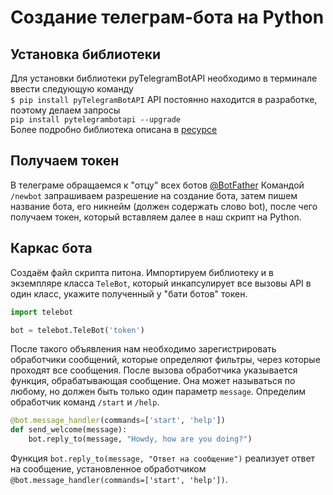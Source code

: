 # Создание телеграм-бота на Python
## Установка библиотеки
Для установки библиотеки pyTelegramBotAPI необходимо в терминале ввести следующую команду  
`$ pip install pyTelegramBotAPI`
API постоянно находится в разработке, поэтому делаем запросы  
`pip install pytelegrambotapi --upgrade`  
Более подробно библиотека описана в [ресурсе](https://github.com/eternnoir/pyTelegramBotAPI)
## Получаем токен
В телеграме обращаемся к "отцу" всех ботов [@BotFather](https://core.telegram.org/bots#botfather)
Командой `/newbot` запрашиваем разрешение на создание бота, затем пишем название бота, его никнейм (должен содержать слово bot), после чего получаем токен, который вставляем далее в наш скрипт на Python.  
## Каркас бота
Создаём файл скрипта питона. Импортируем библиотеку и в экземпляре класса `TeleBot`, который инкапсулирует все вызовы API в один класс, укажите полученный у "бати ботов" токен.
```python
import telebot

bot = telebot.TeleBot('token')
```
После такого объявления нам необходимо зарегистрировать обработчики сообщений, которые определяют фильтры, через которые проходят все сообщения. После вызова обработчика указывается функция, обрабатывающая сообщение. Она может называться по любому, но должен быть только один параметр `message`. Определим обработчик команд `/start` и `/help`.  
```python
@bot.message_handler(commands=['start', 'help'])
def send_welcome(message):
	bot.reply_to(message, "Howdy, how are you doing?")
```
Функция `bot.reply_to(message, "Ответ на сообщение")` реализует ответ на сообщение, установленное обработчиком `@bot.message_handler(commands=['start', 'help'])`.
